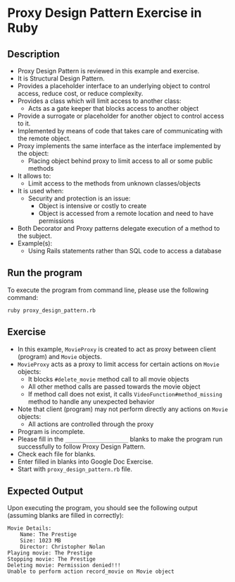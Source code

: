 # Proxy Design Pattern Exercise in Ruby

## Description
* Proxy Design Pattern is reviewed in this example and exercise.
* It is Structural Design Pattern.
* Provides a placeholder interface to an underlying object to control access, reduce cost, or reduce complexity.
* Provides a class which will limit access to another class:
  * Acts as a gate keeper that blocks access to another object
* Provide a surrogate or placeholder for another object to control access to it.
* Implemented by means of code that takes care of communicating with the remote object.
* Proxy implements the same interface as the interface implemented by the object:
  * Placing object behind proxy to limit access to all or some public methods
* It allows to:
  * Limit access to the methods from unknown classes/objects
* It is used when:
  * Security and protection is an issue:
    * Object is intensive or costly to create
    * Object is accessed from a remote location and need to have permissions
* Both Decorator and Proxy patterns delegate execution of a method to the subject.
* Example(s):
  * Using Rails statements rather than SQL code to access a database

## Run the program
To execute the program from command line, please use the following command:

```
ruby proxy_design_pattern.rb
```

## Exercise
* In this example, `MovieProxy` is created to act as proxy between client (program) and `Movie` objects.
* `MovieProxy` acts as a proxy to limit access for certain actions on `Movie` objects:
  * It blocks `#delete_movie` method call to all movie objects
  * All other method calls are passed towards the movie object
  * If method call does not exist, it calls `VideoFunction#method_missing` method to handle any unexpected behavior
* Note that client (program) may not perform directly any actions on `Movie` objects:
  * All actions are controlled through the proxy
* Program is incomplete.
* Please fill in the `____________________`  blanks to make the program run successfully to follow Proxy Design Pattern.
* Check each file for blanks.
* Enter filled in blanks into Google Doc Exercise.
* Start with `proxy_design_pattern.rb` file.

## Expected Output
Upon executing the program, you should see the following output (assuming blanks are filled in correctly):

```
Movie Details:
    Name: The Prestige
    Size: 1023 MB
    Director: Christopher Nolan
Playing movie: The Prestige
Stopping movie: The Prestige
Deleting movie: Permission denied!!!
Unable to perform action record_movie on Movie object
```
